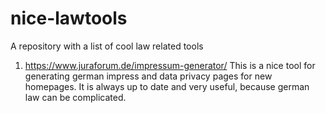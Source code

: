 # nice-lawtools
A repository with a list of cool law related tools

1) https://www.juraforum.de/impressum-generator/
This is a nice tool for generating german impress and data privacy pages for new homepages.
It is always up to date and very useful, because german law can be complicated.
